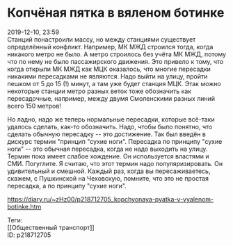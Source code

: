 Копчёная пятка в вяленом ботинке
=================================

   
 2019-12-10, 23:59   
  Станций понастроили массу, но между станциями существует определённый конфликт. Например, МК МЖД строился тогда, когда никакого метро не было. А метро строилось без учёта МК МЖД, потому что по нему не было пассажирского движения. Это привело к тому, что когда открыли МК МЖД как МЦК оказалось, что многие пересадки никакими пересадками не являются. Надо выйти на улицу, пройти пешком от 5 до 15 (!) минут, а там уже будет станция МЦК. Этак можно некоторые станции метро разных веток тоже обозначить как пересадочные, например, между двумя Смоленскими разных линий всего 150 метров!   
   
 Но ладно, надо же теперь нормальные пересадки, которые всё-таки удалось сделать, как-то обозначить. Надо, чтобы было понятно, что сделать обычную пересадку -- это достижение. Так был введён в дискурс термин "принцип "сухие ноги". Пересадка по принципу "сухие ноги" -- это обычная пересадка, когда не надо выходить на улицу. Термин пока имеет слабое хождение. Он используется властями и СМИ. Погуглите. Я считаю, что этот термин надо популяризировать. Он удивительный и смешной. Каждый раз, когда вы пересаживаетесь, скажем, с Пушкинской на Чеховскую, помните, что это не простая пересадка, а по принципу "сухие ноги".   
    
 <https://diary.ru/~zHz00/p218712705_kopchyonaya-pyatka-v-vyalenom-botinke.htm>   
   
 Теги:   
 [[Общественный транспорт]]   
 ID: p218712705